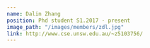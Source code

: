```yaml
---
name: Dalin Zhang
position: Phd student S1.2017 - present
image_path: "/images/members/zdl.jpg"
link: http://www.cse.unsw.edu.au/~z5103756/
---
```

